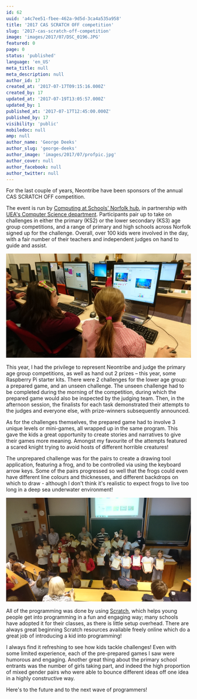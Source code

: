 ```yaml
---
id: 62
uuid: 'a4c7ee51-fbee-462a-9d5d-3ca4a535a958'
title: '2017 CAS SCRATCH OFF competition'
slug: '2017-cas-scratch-off-competition'
image: 'images/2017/07/DSC_0196.JPG'
featured: 0
page: 0
status: 'published'
language: 'en_US'
meta_title: null
meta_description: null
author_id: 17
created_at: '2017-07-17T09:15:16.000Z'
created_by: 17
updated_at: '2017-07-19T13:05:57.000Z'
updated_by: 1
published_at: '2017-07-17T12:45:00.000Z'
published_by: 17
visibility: 'public'
mobiledoc: null
amp: null
author_name: 'George Deeks'
author_slug: 'george-deeks'
author_image: 'images/2017/07/profpic.jpg'
author_cover: null
author_facebook: null
author_twitter: null
---
```


For the last couple of years, Neontribe have been sponsors of the annual CAS SCRATCH OFF competition.

The event is run by <a href="http://norfolkcashub.org/">Computing at Schools' Norfolk hub</a>, in partnership with <a href="https://www.uea.ac.uk/computing">UEA's Computer Science department</a>. Participants pair up to take on challenges in either the primary (KS2) or the lower secondary (KS3) age group competitions, and a range of primary and high schools across Norfolk signed up for the challenge. Overall, over 100 kids were involved in the day, with a fair number of their teachers and independent judges on hand to guide and assist.

![](images/2017/07/DSC_0608.JPG)

This year, I had the privilege to represent Neontribe and judge the primary age group competitions, as well as hand out 2 prizes – this year, some Raspberry Pi starter kits. There were 2 challenges for the lower age group: a prepared game, and an unseen challenge. The unseen challenge had to be completed during the morning of the competition, during which the prepared game would also be inspected by the judging team. Then, in the afternoon session, the finalists for each task demonstrated their attempts to the judges and everyone else, with prize-winners subsequently announced.

As for the challenges themselves, the prepared game had to involve 3 unique levels or mini-games, all wrapped up in the same program. This gave the kids a great opportunity to create stories and narratives to give their games more meaning. Amongst my favourite of the attempts featured a scared knight trying to avoid hosts of different horrible creatures!

The unprepared challenge was for the pairs to create a drawing tool application, featuring a frog, and to be controlled via using the keyboard arrow keys. Some of the pairs progressed so well that the frogs could even have different line colours and thicknesses, and different backdrops on which to draw - although I don't think it's realistic to expect frogs to live too long in a deep sea underwater environment!

![](images/2017/07/DSC_0196-1.JPG)

All of the programming was done by using <a href="https://scratch.mit.edu/about">Scratch</a>, which helps young people get into programming in a fun and engaging way; many schools have adopted it for their classes, as there is little setup overhead. There are always great beginning Scratch resources available freely online which do a great job of introducing a kid into programming!

I always find it refreshing to see how kids tackle challenges! Even with some limited experience, each of the pre-prepared games I saw were humorous and engaging. Another great thing about the primary school entrants was the number of girls taking part, and indeed the high proportion of mixed gender pairs who were able to bounce different ideas off one idea in a highly constructive way.

Here's to the future and to the next wave of programmers!
